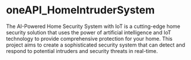 # oneAPI_HomeIntruderSystem
The AI-Powered Home Security System with IoT is a cutting-edge home security solution that uses the power of artificial intelligence and IoT technology to provide comprehensive protection for your home. This project aims to create a sophisticated security system that can detect and respond to potential intruders and security threats in real-time.
